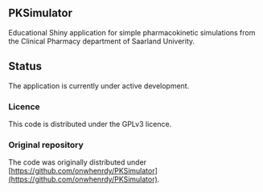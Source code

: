 ## PKSimulator
Educational Shiny application for simple pharmacokinetic simulations from the Clinical Pharmacy department of Saarland Univerity.

## Status
The application is currently under active development.

### Licence
This code is distributed under the GPLv3 licence.

### Original repository
The code was originally distributed under [https://github.com/onwhenrdy/PKSimulator](https://github.com/onwhenrdy/PKSimulator).
